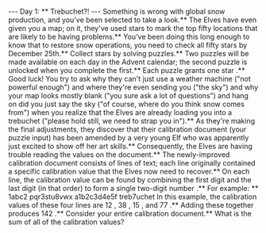 --- Day 1: ** Trebuchet?! ---
Something is wrong with global snow production, and you've been selected to take a look.** The Elves have even given you a map; on it, they've used stars to mark the top fifty locations that are likely to be having problems.**
You've been doing this long enough to know that to restore snow operations, you need to check all
fifty stars
by December 25th.**
Collect stars by solving puzzles.**  Two puzzles will be made available on each day in the Advent calendar; the second puzzle is unlocked when you complete the first.**  Each puzzle grants
one star
.** Good luck!
You try to ask why they can't just use a
weather machine
("not powerful enough") and where they're even sending you ("the sky") and why your map looks mostly blank ("you sure ask a lot of questions")
and
hang on did you just say the sky ("of course, where do you think snow comes from") when you realize that the Elves are already loading you into a
trebuchet
("please hold still, we need to strap you in").**
As they're making the final adjustments, they discover that their calibration document (your puzzle input) has been
amended
by a very young Elf who was apparently just excited to show off her art skills.** Consequently, the Elves are having trouble reading the values on the document.**
The newly-improved calibration document consists of lines of text; each line originally contained a specific
calibration value
that the Elves now need to recover.** On each line, the calibration value can be found by combining the
first digit
and the
last digit
(in that order) to form a single
two-digit number
.**
For example: **
1abc2
pqr3stu8vwx
a1b2c3d4e5f
treb7uchet
In this example, the calibration values of these four lines are
12
,
38
,
15
, and
77
.** Adding these together produces
142
.**
Consider your entire calibration document.**
What is the sum of all of the calibration values?
